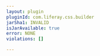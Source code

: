 ```yaml
---
layout: plugin
pluginId: com.liferay.css.builder
jarSha1: INVALID
isJarAvailable: true
error: NONE
violations: []

---
```

